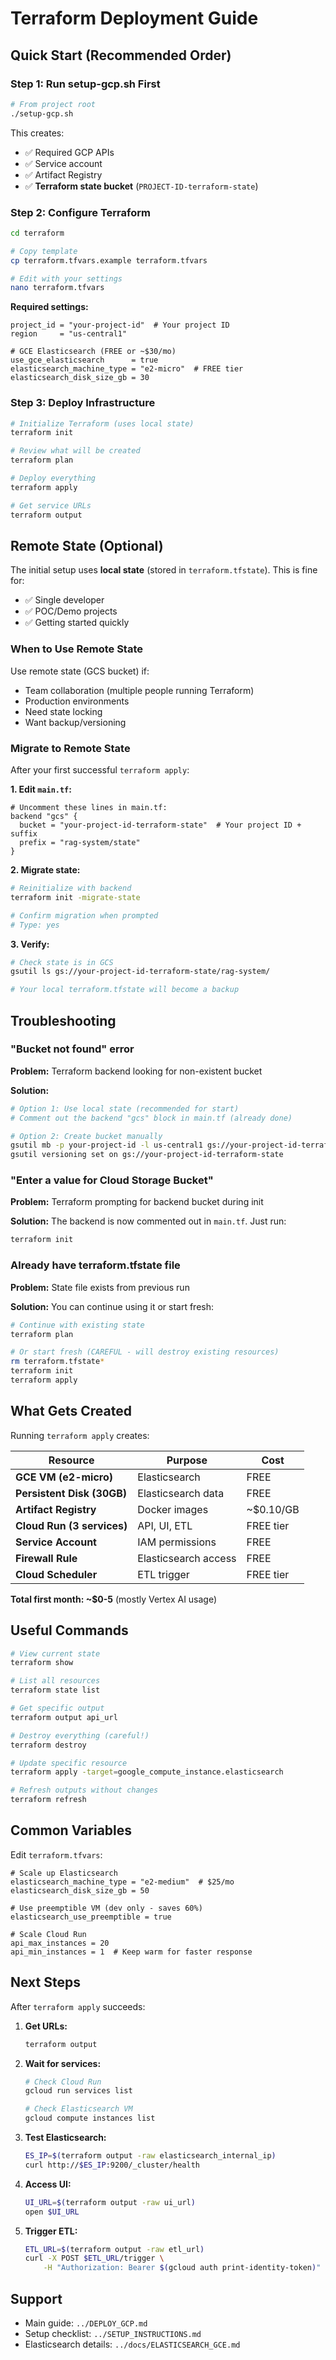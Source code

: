 # Terraform Deployment Guide

## Quick Start (Recommended Order)

### Step 1: Run setup-gcp.sh First
```bash
# From project root
./setup-gcp.sh
```

This creates:
- ✅ Required GCP APIs
- ✅ Service account
- ✅ Artifact Registry
- ✅ **Terraform state bucket** (`PROJECT-ID-terraform-state`)

### Step 2: Configure Terraform
```bash
cd terraform

# Copy template
cp terraform.tfvars.example terraform.tfvars

# Edit with your settings
nano terraform.tfvars
```

**Required settings:**
```hcl
project_id = "your-project-id"  # Your project ID
region     = "us-central1"

# GCE Elasticsearch (FREE or ~$30/mo)
use_gce_elasticsearch      = true
elasticsearch_machine_type = "e2-micro"  # FREE tier
elasticsearch_disk_size_gb = 30
```

### Step 3: Deploy Infrastructure
```bash
# Initialize Terraform (uses local state)
terraform init

# Review what will be created
terraform plan

# Deploy everything
terraform apply

# Get service URLs
terraform output
```

## Remote State (Optional)

The initial setup uses **local state** (stored in `terraform.tfstate`). This is fine for:
- ✅ Single developer
- ✅ POC/Demo projects
- ✅ Getting started quickly

### When to Use Remote State

Use remote state (GCS bucket) if:
- Team collaboration (multiple people running Terraform)
- Production environments
- Need state locking
- Want backup/versioning

### Migrate to Remote State

After your first successful `terraform apply`:

**1. Edit `main.tf`:**
```hcl
# Uncomment these lines in main.tf:
backend "gcs" {
  bucket = "your-project-id-terraform-state"  # Your project ID + suffix
  prefix = "rag-system/state"
}
```

**2. Migrate state:**
```bash
# Reinitialize with backend
terraform init -migrate-state

# Confirm migration when prompted
# Type: yes
```

**3. Verify:**
```bash
# Check state is in GCS
gsutil ls gs://your-project-id-terraform-state/rag-system/

# Your local terraform.tfstate will become a backup
```

## Troubleshooting

### "Bucket not found" error

**Problem:** Terraform backend looking for non-existent bucket

**Solution:**
```bash
# Option 1: Use local state (recommended for start)
# Comment out the backend "gcs" block in main.tf (already done)

# Option 2: Create bucket manually
gsutil mb -p your-project-id -l us-central1 gs://your-project-id-terraform-state
gsutil versioning set on gs://your-project-id-terraform-state
```

### "Enter a value for Cloud Storage Bucket"

**Problem:** Terraform prompting for backend bucket during init

**Solution:** The backend is now commented out in `main.tf`. Just run:
```bash
terraform init
```

### Already have terraform.tfstate file

**Problem:** State file exists from previous run

**Solution:** You can continue using it or start fresh:
```bash
# Continue with existing state
terraform plan

# Or start fresh (CAREFUL - will destroy existing resources)
rm terraform.tfstate*
terraform init
terraform apply
```

## What Gets Created

Running `terraform apply` creates:

| Resource | Purpose | Cost |
|----------|---------|------|
| **GCE VM (e2-micro)** | Elasticsearch | FREE |
| **Persistent Disk (30GB)** | Elasticsearch data | FREE |
| **Artifact Registry** | Docker images | ~$0.10/GB |
| **Cloud Run (3 services)** | API, UI, ETL | FREE tier |
| **Service Account** | IAM permissions | FREE |
| **Firewall Rule** | Elasticsearch access | FREE |
| **Cloud Scheduler** | ETL trigger | FREE tier |

**Total first month: ~$0-5** (mostly Vertex AI usage)

## Useful Commands

```bash
# View current state
terraform show

# List all resources
terraform state list

# Get specific output
terraform output api_url

# Destroy everything (careful!)
terraform destroy

# Update specific resource
terraform apply -target=google_compute_instance.elasticsearch

# Refresh outputs without changes
terraform refresh
```

## Common Variables

Edit `terraform.tfvars`:

```hcl
# Scale up Elasticsearch
elasticsearch_machine_type = "e2-medium"  # $25/mo
elasticsearch_disk_size_gb = 50

# Use preemptible VM (dev only - saves 60%)
elasticsearch_use_preemptible = true

# Scale Cloud Run
api_max_instances = 20
api_min_instances = 1  # Keep warm for faster response
```

## Next Steps

After `terraform apply` succeeds:

1. **Get URLs:**
   ```bash
   terraform output
   ```

2. **Wait for services:**
   ```bash
   # Check Cloud Run
   gcloud run services list
   
   # Check Elasticsearch VM
   gcloud compute instances list
   ```

3. **Test Elasticsearch:**
   ```bash
   ES_IP=$(terraform output -raw elasticsearch_internal_ip)
   curl http://$ES_IP:9200/_cluster/health
   ```

4. **Access UI:**
   ```bash
   UI_URL=$(terraform output -raw ui_url)
   open $UI_URL
   ```

5. **Trigger ETL:**
   ```bash
   ETL_URL=$(terraform output -raw etl_url)
   curl -X POST $ETL_URL/trigger \
       -H "Authorization: Bearer $(gcloud auth print-identity-token)"
   ```

## Support

- Main guide: `../DEPLOY_GCP.md`
- Setup checklist: `../SETUP_INSTRUCTIONS.md`
- Elasticsearch details: `../docs/ELASTICSEARCH_GCE.md`

